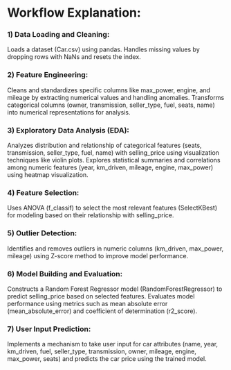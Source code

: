 # Workflow Explanation:
### 1) Data Loading and Cleaning:
Loads a dataset (Car.csv) using pandas.
Handles missing values by dropping rows with NaNs and resets the index.
### 2) Feature Engineering:
Cleans and standardizes specific columns like max_power, engine, and mileage by extracting numerical values and handling anomalies.
Transforms categorical columns (owner, transmission, seller_type, fuel, seats, name) into numerical representations for analysis.
### 3) Exploratory Data Analysis (EDA):
Analyzes distribution and relationship of categorical features (seats, transmission, seller_type, fuel, name) with selling_price using visualization techniques like violin plots.
Explores statistical summaries and correlations among numeric features (year, km_driven, mileage, engine, max_power) using heatmap visualization.
### 4) Feature Selection:
Uses ANOVA (f_classif) to select the most relevant features (SelectKBest) for modeling based on their relationship with selling_price.
### 5) Outlier Detection:
Identifies and removes outliers in numeric columns (km_driven, max_power, mileage) using Z-score method to improve model performance.
### 6) Model Building and Evaluation:
Constructs a Random Forest Regressor model (RandomForestRegressor) to predict selling_price based on selected features.
Evaluates model performance using metrics such as mean absolute error (mean_absolute_error) and coefficient of determination (r2_score).
### 7) User Input Prediction:
Implements a mechanism to take user input for car attributes (name, year, km_driven, fuel, seller_type, transmission, owner, mileage, engine, max_power, seats) and predicts the car price using the trained model.

